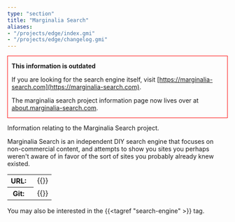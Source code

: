 ```yaml
---
type: "section"
title: "Marginalia Search"
aliases:
- "/projects/edge/index.gmi"
- "/projects/edge/changelog.gmi"
---
```


<div style="border: 1px solid red; padding-left: 1ch; padding-right: 1ch;">

**This information is outdated** 


If you are looking for the search engine itself, visit [https://marginalia-search.com](https://marginalia-search.com).

The marginalia search project information page now lives over at [about.marginalia-search.com](https://about.marginalia-search.com/).
</div>

Information relating to the Marginalia Search project. 

Marginalia Search is an independent DIY search engine that focuses on non-commercial content, and attempts to show you sites you perhaps weren't aware of in favor of the sort of sites you probably already knew existed. 

<table>
<tr>
<th>URL:&nbsp;&nbsp;</th>
<td> {{<extlink "https://search.marginalia.nu/">}}
</td>
</tr>
<tr>
<th>Git:&nbsp;&nbsp;</th>
<td> {{<extlink "https://git.marginalia.nu/">}}
</td>
</tr>
</table>

You may also be interested in the  {{<tagref "search-engine" >}} tag.
